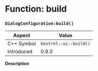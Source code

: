 
# Function: build
### `DialogConfiguration:build()`

| Aspect | Value |
| --- | --- |
| C++ Symbol | `kestrel::ui::build()` |
| Introduced | 0.8.0 |

**Description**


